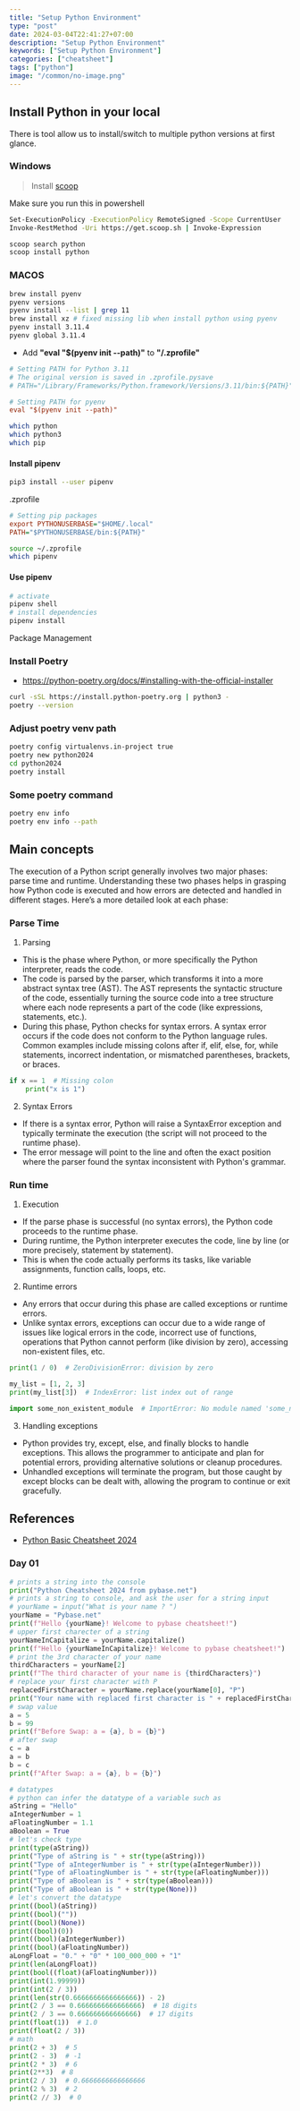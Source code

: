 ```yaml
---
title: "Setup Python Environment"
type: "post"
date: 2024-03-04T22:41:27+07:00
description: "Setup Python Environment"
keywords: ["Setup Python Environment"]
categories: ["cheatsheet"]
tags: ["python"]
image: "/common/no-image.png"
---
```


## Install Python in your local

There is tool allow us to install/switch to multiple python versions at first glance.

### Windows

> Install [scoop](https://scoop.sh/)

Make sure you run this in powershell

```sh
Set-ExecutionPolicy -ExecutionPolicy RemoteSigned -Scope CurrentUser
Invoke-RestMethod -Uri https://get.scoop.sh | Invoke-Expression
```

```sh
scoop search python
scoop install python
```

### MACOS

```sh
brew install pyenv
pyenv versions
pyenv install --list | grep 11
brew install xz # fixed missing lib when install python using pyenv
pyenv install 3.11.4
pyenv global 3.11.4
```

- Add **"eval "$(pyenv init --path)"** to **"/.zprofile"**

```cnf
# Setting PATH for Python 3.11
# The original version is saved in .zprofile.pysave
# PATH="/Library/Frameworks/Python.framework/Versions/3.11/bin:${PATH}"

# Setting PATH for pyenv
eval "$(pyenv init --path)"
```

```sh
which python
which python3
which pip
```

#### Install pipenv

```sh
pip3 install --user pipenv
```

.zprofile

```cfg
# Setting pip packages
export PYTHONUSERBASE="$HOME/.local"
PATH="$PYTHONUSERBASE/bin:${PATH}"
```

```sh
source ~/.zprofile
which pipenv
```

#### Use pipenv

```sh
# activate
pipenv shell
# install dependencies
pipenv install
```

Package Management

### Install Poetry

- https://python-poetry.org/docs/#installing-with-the-official-installer

```sh
curl -sSL https://install.python-poetry.org | python3 -
poetry --version
```

### Adjust poetry venv path

```sh
poetry config virtualenvs.in-project true
poetry new python2024
cd python2024
poetry install
```

### Some poetry command

```sh
poetry env info
poetry env info --path
```

## Main concepts

The execution of a Python script generally involves two major phases: parse time and runtime. Understanding these two phases helps in grasping how Python code is executed and how errors are detected and handled in different stages. Here’s a more detailed look at each phase:

### Parse Time

1. Parsing

- This is the phase where Python, or more specifically the Python interpreter, reads the code.
- The code is parsed by the parser, which transforms it into a more abstract syntax tree (AST). The AST represents the syntactic structure of the code, essentially turning the source code into a tree structure where each node represents a part of the code (like expressions, statements, etc.).
- During this phase, Python checks for syntax errors. A syntax error occurs if the code does not conform to the Python language rules. Common examples include missing colons after if, elif, else, for, while statements, incorrect indentation, or mismatched parentheses, brackets, or braces.

```python
if x == 1  # Missing colon
    print("x is 1")
```

2. Syntax Errors

- If there is a syntax error, Python will raise a SyntaxError exception and typically terminate the execution (the script will not proceed to the runtime phase).
- The error message will point to the line and often the exact position where the parser found the syntax inconsistent with Python's grammar.

### Run time

1. Execution

- If the parse phase is successful (no syntax errors), the Python code proceeds to the runtime phase.
- During runtime, the Python interpreter executes the code, line by line (or more precisely, statement by statement).
- This is when the code actually performs its tasks, like variable assignments, function calls, loops, etc.

2. Runtime errors

- Any errors that occur during this phase are called exceptions or runtime errors.
- Unlike syntax errors, exceptions can occur due to a wide range of issues like logical errors in the code, incorrect use of functions, operations that Python cannot perform (like division by zero), accessing non-existent files, etc.

```python
print(1 / 0)  # ZeroDivisionError: division by zero

my_list = [1, 2, 3]
print(my_list[3])  # IndexError: list index out of range

import some_non_existent_module  # ImportError: No module named 'some_non_existent_module'
```

3. Handling exceptions

- Python provides try, except, else, and finally blocks to handle exceptions. This allows the programmer to anticipate and plan for potential errors, providing alternative solutions or cleanup procedures.
- Unhandled exceptions will terminate the program, but those caught by except blocks can be dealt with, allowing the program to continue or exit gracefully.

## References

- [Python Basic Cheatsheet 2024](https://replit.com/@pybase/Python-Cheatsheet#main.py)

### Day 01

```python
# prints a string into the console
print("Python Cheatsheet 2024 from pybase.net")
# prints a string to console, and ask the user for a string input
# yourName = input("What is your name ? ")
yourName = "Pybase.net"
print(f"Hello {yourName}! Welcome to pybase cheatsheet!")
# upper first charecter of a string
yourNameInCapitalize = yourName.capitalize()
print(f"Hello {yourNameInCapitalize}! Welcome to pybase cheatsheet!")
# print the 3rd character of your name
thirdCharacters = yourName[2]
print(f"The third character of your name is {thirdCharacters}")
# replace your first character with P
replacedFirstCharacter = yourName.replace(yourName[0], "P")
print("Your name with replaced first character is " + replacedFirstCharacter)
# swap value
a = 5
b = 99
print(f"Before Swap: a = {a}, b = {b}")
# after swap
c = a
a = b
b = c
print(f"After Swap: a = {a}, b = {b}")

# datatypes
# python can infer the datatype of a variable such as
aString = "Hello"
aIntegerNumber = 1
aFloatingNumber = 1.1
aBoolean = True
# let's check type
print(type(aString))
print("Type of aString is " + str(type(aString)))
print("Type of aIntegerNumber is " + str(type(aIntegerNumber)))
print("Type of aFloatingNumber is " + str(type(aFloatingNumber)))
print("Type of aBoolean is " + str(type(aBoolean)))
print("Type of aBoolean is " + str(type(None)))
# let's convert the datatype
print((bool)(aString))
print((bool)(""))
print((bool)(None))
print((bool)(0))
print((bool)(aIntegerNumber))
print((bool)(aFloatingNumber))
aLongFloat = "0." + "0" * 100_000_000 + "1"
print(len(aLongFloat))
print(bool((float)(aFloatingNumber)))
print(int(1.99999))
print(int(2 / 3))
print(len(str(0.6666666666666666)) - 2)
print(2 / 3 == 0.6666666666666666)  # 18 digits
print(2 / 3 == 0.666666666666666)  # 17 digits
print(float(1))  # 1.0
print(float(2 / 3))
# math
print(2 + 3)  # 5
print(2 - 3)  # -1
print(2 * 3)  # 6
print(2**3)  # 8
print(2 / 3)  # 0.6666666666666666
print(2 % 3)  # 2
print(2 // 3)  # 0
```
